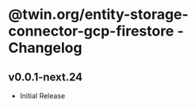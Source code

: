 # @twin.org/entity-storage-connector-gcp-firestore - Changelog

## v0.0.1-next.24

- Initial Release
